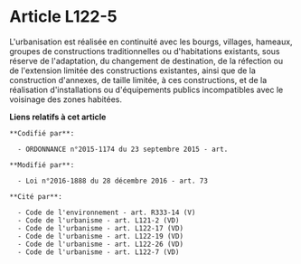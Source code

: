 # Article L122-5

L'urbanisation est réalisée en continuité avec les bourgs, villages, hameaux, groupes de constructions traditionnelles ou
d'habitations existants, sous réserve de l'adaptation, du changement de destination, de la réfection ou de l'extension
limitée des constructions existantes, ainsi que de la construction d'annexes, de taille limitée, à ces constructions,  et de
la réalisation d'installations ou d'équipements publics incompatibles avec le voisinage des zones habitées.

**Liens relatifs à cet article**

	**Codifié par**:

	  - ORDONNANCE n°2015-1174 du 23 septembre 2015 - art.

	**Modifié par**:

	  - Loi n°2016-1888 du 28 décembre 2016 - art. 73

	**Cité par**:

	  - Code de l'environnement - art. R333-14 (V)
	  - Code de l'urbanisme - art. L121-2 (VD)
	  - Code de l'urbanisme - art. L122-17 (VD)
	  - Code de l'urbanisme - art. L122-19 (VD)
	  - Code de l'urbanisme - art. L122-26 (VD)
	  - Code de l'urbanisme - art. L122-7 (VD)
